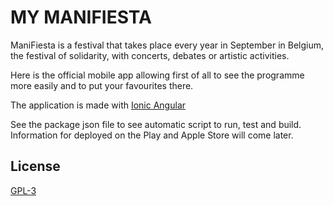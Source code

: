 # MY MANIFIESTA

ManiFiesta is a festival that takes place every year in September in Belgium, the festival of solidarity, with concerts, debates or artistic activities.

Here is the official mobile app allowing first of all to see the programme more easily and to put your favourites there.

The application is made with [Ionic Angular](https://ionicframework.com/docs/angular/overview)

See the package json file to see automatic script to run, test and build. Information for deployed on the Play and Apple Store will come later.

## License

[GPL-3](https://choosealicense.com/licenses/gpl-3.0/)
